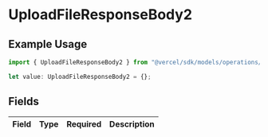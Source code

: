 # UploadFileResponseBody2

## Example Usage

```typescript
import { UploadFileResponseBody2 } from "@vercel/sdk/models/operations/uploadfile.js";

let value: UploadFileResponseBody2 = {};
```

## Fields

| Field       | Type        | Required    | Description |
| ----------- | ----------- | ----------- | ----------- |